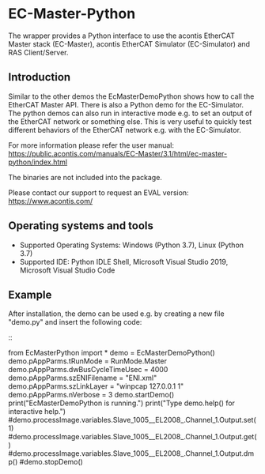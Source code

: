 # EC-Master-Python

The wrapper provides a Python interface to use the acontis EtherCAT Master stack (EC-Master),
acontis EtherCAT Simulator (EC-Simulator) and RAS Client/Server.

Introduction
------------

Similar to the other demos the EcMasterDemoPython shows how to call the EtherCAT Master API. 
There is also a Python demo for the EC-Simulator. The python demos can also run in interactive 
mode e.g. to set an output of the EtherCAT network or something else. This is very useful to 
quickly test different behaviors of the EtherCAT network e.g. with the EC-Simulator.

For more information please refer the user manual:
https://public.acontis.com/manuals/EC-Master/3.1/html/ec-master-python/index.html

The binaries are not included into the package. 

Please contact our support to request an EVAL version:
https://www.acontis.com/ 

Operating systems and tools
---------------------------

* Supported Operating Systems: Windows (Python 3.7), Linux (Python 3.7)
* Supported IDE: Python IDLE Shell, Microsoft Visual Studio 2019, Microsoft Visual Studio Code

Example
-------

After installation, the demo can be used e.g. by creating a new file "demo.py"
and insert the following code:

::

  from EcMasterPython import *
  demo = EcMasterDemoPython()
  demo.pAppParms.tRunMode = RunMode.Master
  demo.pAppParms.dwBusCycleTimeUsec = 4000
  demo.pAppParms.szENIFilename = "ENI.xml"
  demo.pAppParms.szLinkLayer = "winpcap 127.0.0.1 1"
  demo.pAppParms.nVerbose = 3
  demo.startDemo()
  print("EcMasterDemoPython is running.")
  print("Type demo.help() for interactive help.")
  #demo.processImage.variables.Slave_1005__EL2008_.Channel_1.Output.set(1)
  #demo.processImage.variables.Slave_1005__EL2008_.Channel_1.Output.get()
  #demo.processImage.variables.Slave_1005__EL2008_.Channel_1.Output.dmp()
  #demo.stopDemo()
